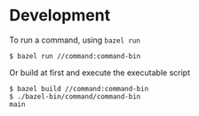 # Development
To run a command, using `bazel run`
```
$ bazel run //command:command-bin
```

Or build at first and execute the executable script
```
$ bazel build //command:command-bin
$ ./bazel-bin/command/command-bin
main
```
